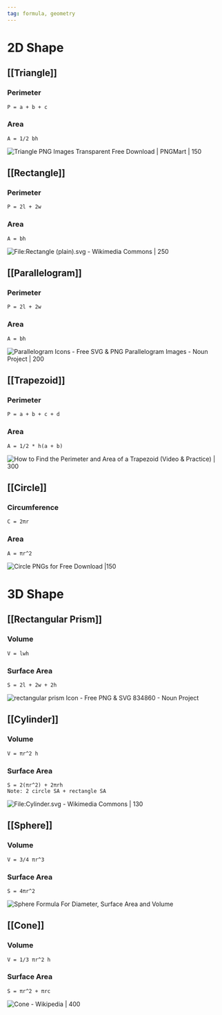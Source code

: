 ```yaml
---
tag: formula, geometry
---
```


# 2D Shape

## [[Triangle]]

### Perimeter
	P = a + b + c
### Area
	A = 1/2 bh 



![Triangle PNG Images Transparent Free Download | PNGMart | 150](https://www.pngmart.com/files/17/Triangle-Vector-PNG-Photos.png)


## [[Rectangle]]

### Perimeter
	P = 2l + 2w
### Area
	A = bh 
![File:Rectangle (plain).svg - Wikimedia Commons | 250](https://upload.wikimedia.org/wikipedia/commons/thumb/7/7f/Rectangle_%28plain%29.svg/240px-Rectangle_%28plain%29.svg.png)

## [[Parallelogram]]

### Perimeter
	P = 2l + 2w
### Area
	A = bh


![Parallelogram Icons - Free SVG & PNG Parallelogram Images - Noun Project | 200](https://static.thenounproject.com/png/2022123-200.png)
## [[Trapezoid]]

### Perimeter
	P = a + b + c + d
### Area
	A = 1/2 * h(a + b)

![How to Find the Perimeter and Area of a Trapezoid (Video & Practice) | 300](https://cdn-academy.pressidium.com/academy/wp-content/uploads/2022/07/Academy-Area-and-Perimeter-of-a-Trapezoid-FAQ-1.png)

## [[Circle]]

### Circumference
	C = 2πr
### Area
	A = πr^2


![Circle PNGs for Free Download |150](https://static.vecteezy.com/system/resources/thumbnails/001/192/291/small/circle.png)


# 3D Shape


## [[Rectangular Prism]]

### Volume
	V = lwh
### Surface Area
	S = 2l + 2w + 2h

![rectangular prism Icon - Free PNG & SVG 834860 - Noun Project](https://static.thenounproject.com/png/834860-200.png)

## [[Cylinder]]

### Volume
	V = πr^2 h
### Surface Area
	S = 2(πr^2) + 2πrh  
	Note: 2 circle SA + rectangle SA

![File:Cylinder.svg - Wikimedia Commons | 130](https://upload.wikimedia.org/wikipedia/commons/thumb/3/3f/Cylinder.svg/1200px-Cylinder.svg.png)


## [[Sphere]]

### Volume
	V = 3/4 πr^3
### Surface Area
	S = 4πr^2

![Sphere Formula For Diameter, Surface Area and Volume](https://cdn1.byjus.com/wp-content/uploads/2018/11/formulas/2016/04/14120748/Sphere-Solid.png)

## [[Cone]]

### Volume
	V = 1/3 πr^2 h
### Surface Area
	S = πr^2 + πrc 
![Cone - Wikipedia | 400](https://upload.wikimedia.org/wikipedia/commons/thumb/3/3d/Cone_with_labeled_Radius%2C_Height%2C_Angle_and_Side.svg/1200px-Cone_with_labeled_Radius%2C_Height%2C_Angle_and_Side.svg.png)
